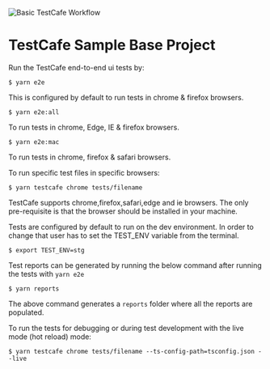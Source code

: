 ![Basic TestCafe Workflow](https://github.com/amalsgit/testcafe-curr-conveter/workflows/Basic%20TestCafe%20Workflow/badge.svg)
# TestCafe Sample Base Project

Run the TestCafe end-to-end ui tests by:

```
$ yarn e2e
```

This is configured by default to run tests in chrome & firefox browsers.

```
$ yarn e2e:all
```

To run tests in chrome, Edge, IE & firefox browsers.

```
$ yarn e2e:mac
```

To run tests in chrome, firefox & safari browsers.

To run specific test files in specific browsers:

```
$ yarn testcafe chrome tests/filename
```

TestCafe supports chrome,firefox,safari,edge and ie browsers. The only pre-requisite is that the browser should be installed in your machine.

Tests are configured by default to run on the dev environment. In order to change that user has to set the TEST_ENV variable from the terminal.

```
$ export TEST_ENV=stg
```

Test reports can be generated by running the below command after running the tests with `yarn e2e`

```
$ yarn reports
```

The above command generates a `reports` folder where all the reports are populated.

To run the tests for debugging or during test development with the live mode (hot reload) mode:

```
$ yarn testcafe chrome tests/filename --ts-config-path=tsconfig.json --live
```